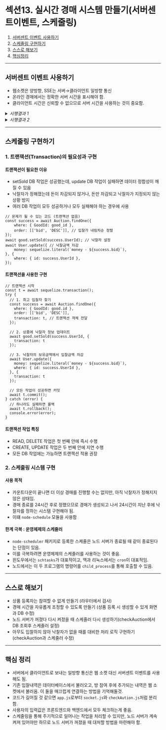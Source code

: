 # 섹션13. 실시간 경매 시스템 만들기(서버센트이벤트, 스케줄링)

1. [서버센트 이벤트 사용하기](#서버센트-이벤트-사용하기)
2. [스케줄링 구현하기](#스케줄링-구현하기)
3. [스스로 해보기](#스스로-해보기)
4. [핵심정리](#핵심-정리)

---

## 서버센트 이벤트 사용하기

- 웹소켓은 양방향, SSE는 서버→클라이언트 일방향 통신
- 온라인 경매에서는 정확한 서버 시간을 표시해야 함.
- 클라이언트 시간은 신뢰할 수 없으므로 서버 시간을 사용하는 것이 중요함.

<details>
<summary><i>시행결과 1</i></summary>

![Image](https://github.com/user-attachments/assets/ea9f10fa-7f6f-4221-9dca-188be117dcfd)

</details>
<details>
<summary><i>시행결과 2</i></summary>

![Image](https://github.com/user-attachments/assets/bfbf766b-0eb2-46f5-ba1a-b7a9d158ada7)

</details>

---

## 스케줄링 구현하기

### 1. 트랜잭션(Transaction)의 필요성과 구현
#### 트랜잭션이 필요한 이유
- setSold DB 작업은 성공했는데, update DB 작업이 실패하면 데이터 정합성이 깨질 수 있음
- 낙찰자가 정해졌는데 돈이 차감되지 않거나, 돈만 차감되고 낙찰자가 지정되지 않는 상황 방지
- 여러 DB 작업이 모두 성공하거나 모두 실패해야 하는 경우에 사용
```
// 문제가 될 수 있는 코드 (트랜잭션 없음)
const success = await Auction.findOne({
    where: { GoodId: good_id },
    order: [['bid', 'DESC']], // 입찰가 내림차순 정렬
});
await good.setSold(success.UserId); // 낙찰자 설정
await User.update({ // 낙찰금액 차감
    money: sequelize.literal(`money - ${success.bid}`),
}, {
    where: { id: success.UserId },
});
```

#### 트랜잭션을 사용한 구현
```
// 트랜잭션 시작
const t = await sequelize.transaction();
try {
  // 1. 최고 입찰자 찾기
  const success = await Auction.findOne({
    where: { GoodId: good.id },
    order: [['bid', 'DESC']],
    transaction: t, // 트랜잭션 객체 전달
  });

  // 2. 상품에 낙찰자 정보 업데이트
  await good.setSold(success.UserId, { 
    transaction: t 
  });

  // 3. 낙찰자의 보유금액에서 입찰금액 차감
  await User.update({
    money: sequelize.literal(`money - ${success.bid}`),
    where: { id: success.UserId },
  }, {
    transaction: t 
  });

  // 모든 작업이 성공하면 커밋
  await t.commit();
} catch (error) {
  // 하나라도 실패하면 롤백
  await t.rollback();
  console.error(error);
}
```
#### 트랜잭션 작업 특징
- READ, DELETE 작업은 첫 번째 안에 즉시 수행
- CREATE, UPDATE 작업은 두 번째 안에 지연 수행
- 모든 DB 작업에는 가능하면 트랜잭션 적용 권장

### 2. 스케줄링 시스템 구현

#### 사용 목적
- 카운트다운이 끝나면 더 이상 경매를 진행할 수는 없지만, 아직 낙찰자가 정해지지 않은 상태임.
- 경매 종료를 24시간 후로 정했으므로 경매가 생성되고 나서 24시간이 지난 후에 낙찰자를 정하는 시스템 구현해야 됨.
- 이떄 `node-schedule` 모듈을 사용함

#### 한계 극복 : 운영체제의 스케줄러
- `node-scheduler` 패키지로 등록한 스케줄은 노드 서버가 종료될 때 같이 종료된다는 단점이 있음.
- 이를 극복하려면 운영체제의 스케줄러를 사용하는 것이 좋음.
- 윈도우에서는 `schtasks`가 대표적이고, 맥과 리눅스에서는 `cron`이 대표적임.
- 노드에서는 이 두 프로그램의 명령어를 `child_process`를 통해 호출할 수 있음.

---

## 스스로 해보기
- 상품 등록자는 참여할 수 없게 만들기 (라우터에서 검사)
- 경매 시간을 자유롭게 조정할 수 있도록 만들기 (상품 등록 시 생성할 수 있게 화면과 DB 수정)
- 노드 서버가 꺼졌다 다시 켜졌을 때 스케줄러 다시 생성하기(checkAuction에서 DB 조회후 스케줄러 설정)
- 아무도 입찰하지 않아 낙찰자가 없을 때를 대비한 처리 로직 구현하기(checkAuction과 스케줄러 수정)

---

## 핵심 정리
- 서버에서 클라이언트로 보내는 일방향 통신은 웹 소켓 대신 서버센트 이벤트를 사용해도 됨.
- 기존 입찰내역은 데이터베이스에서 불러오고, 방 참여 후에 추가되는 내역은 웹 소켓에서 불러옴. 이 둘을 매끄럽게 연결하는 방법을 기억해둘것.
- 코드가 길어질 것 같으면 `app.js`로부터 `socket.js`와 `checkAution.js`처럼 분리함.
- 사용자의 입력값은 프론트엔드와 백엔드에서 모두 체크하는게 좋음.
- 스케줄링을 통해 주기적으로 일어나는 작업을 처리할 수 있지만, 노드 서버가 계속 켜져 있어야만 하므로 노드 서버가 꺼졌을 때 대처할 방법을 마련해야 함.